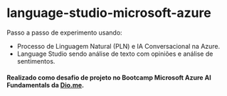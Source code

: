 # language-studio-microsoft-azure

Passo a passo de experimento usando:
  - Processo de Linguagem Natural (PLN) e IA Conversacional na Azure.
  - Language Studio sendo análise de texto com opiniões e análise de sentimentos.
    
 #### Realizado como desafio de projeto no Bootcamp Microsoft Azure AI Fundamentals da [Dio.me](https://www.dio.me/).
